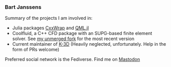 ### Bart Janssens

Summary of the projects I am involved in:

* Julia packages [CxxWrap](https://github.com/JuliaInterop/CxxWrap.jl) and [QML.jl](https://github.com/barche/QML.jl)
* Coolfluid, a C++ CFD package with an SUPG-based finite element solver. See [my unmerged fork](https://github.com/barche/coolfluid3) for the most recent version
* Current maintainer of [K-3D](http://www.k-3d.org) (Heavily neglected, unfortunately. Help in the form of PRs welcome)

Preferred social network is the Fediverse. Find me on <a rel="me" href="https://sociabl.be/@bart">Mastodon</a>

<!--
**barche/barche** is a ✨ _special_ ✨ repository because its `README.md` (this file) appears on your GitHub profile.

Here are some ideas to get you started:

- 🔭 I’m currently working on ...
- 🌱 I’m currently learning ...
- 👯 I’m looking to collaborate on ...
- 🤔 I’m looking for help with ...
- 💬 Ask me about ...
- 📫 How to reach me: ...
- 😄 Pronouns: ...
- ⚡ Fun fact: ...
-->
